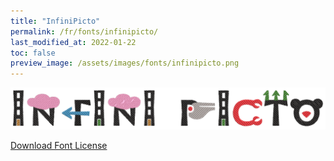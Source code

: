 ```yaml
---
title: "InfiniPicto"
permalink: /fr/fonts/infinipicto/
last_modified_at: 2022-01-22
toc: false
preview_image: /assets/images/fonts/infinipicto.png
---
```

![Baumans](/assets/images/fonts/infinipicto.png)

[Download Font License](https://github.com/inkstitch/inkstitch/tree/main/fonts/infinipicto/LICENSE)